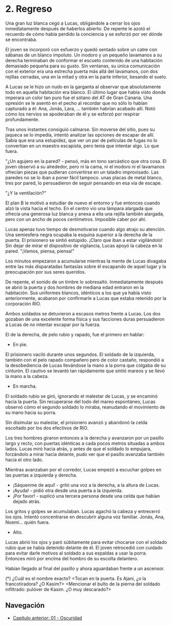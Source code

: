# 2. Regreso

Una gran luz blanca cegó a Lucas, obligándole a cerrar los ojos inmediatamente después de haberlos abierto. De repente le azotó el recuerdo de cómo había perdido la conciencia y se esforzó por ver dónde se encontraba.

El joven se incorporó con esfuerzo y quedó sentado sobre un catre con sábanas de un blanco impoluto. Un inodoro y un pequeño lavamanos a su derecha terminaban de conformar el escueto contenido de una habitación demasiado pequeña para su gusto. Sin ventanas, su única comunicación con el exterior era una estrecha puerta más allá del lavamanos, con dos rejillas cerradas, una en la mitad y otra en la parte inferior, besando el suelo.

A Lucas se le hizo un nudo en la garganta al observar que absolutamente todo en aquella habitación era blanco. El último lugar que había visto donde imperara un color tan puro fue el sótano del AT de Gran Canaria. Una opresión se le asentó en el pecho al recordar que no sólo lo habían capturado a él: Ana, Jonás, Lara, ... también habrían acabado allí. Notó cómo los nervios se apoderaban de él y se esforzó por respirar profundamente.

Tras unos instantes consiguió calmarse. Sin moverse del sitio, pues su jaqueca se lo impedía, intentó analizar las opciones de escapar de allí. Sabía que era una estupidez, que ver un par de películas de fugas no lo convertían en un maestro escapista, pero tenía que intentar algo. Lo que fuera.

"¿Un agujero en la pared? - pensó, más en tono sarcástico que otra cosa. El joven observó a su alrededor, pero ni la cama, ni el inodoro ni el lavamanos ofrecían piezas que pudieran convertirse en un taladro improvisado. Las paredes no se lo iban a poner fácil tampoco. unas placas de metal blanco, tres por pared, lo persuadieron de seguir pensando en esa vía de escape.

"¿Y la ventilación?"

El plan B le motivó a estudiar de nuevo el entorno y fue entonces cuando alzó la vista hacia el techo. En el centro vio una lámpara alargada que ofrecía una generosa luz blanca y anexa a ella una rejilla también alargada, pero con un ancho de pocos centímetros. Imposible caber por ahí.

Lucas apenas tuvo tiempo de desmotivarse cuando algo atrajo su atención. Una semiesfera negra ocupaba la esquina superior a la derecha de la puerta. El prisionero se sintió estúpido. ¡Claro que iban a estar vigilándolo! Sin dejar de mirar el dispositivo de vigilancia, Lucas apoyó la cabeza en la pared. "¡Vamos, piensa, piensa!"

Los minutos empezaron a acumularse mientras la mente de Lucas divagaba entre las más disparatadas fantasías sobre él escapando de aquel lugar y la preocupación por sus seres queridos.

De repente, el sonido de un timbre lo sobresaltó. Inmediatamente después se abrió la puerta y dos hombres de mediana edad entraron en la habitación. Sus uniformes blancos, idénticos a los que ya había visto anteriormente, acabaron por confirmarle a Lucas que estaba retenido por la corporación RIO.

Ambos soldados se detuvieron a escasos metros frente a Lucas. Los dos gozaban de una excelente forma física y sus facciones duras persuadieron a Lucas de no intentar escapar por la fuerza. 

El de la derecha, de pelo rubio y rapado, fue el primero en hablar:

- En pie.

El prisionero vaciló durante unos segundos. El soldado de la izquierda, también con el pelo rapado compañero pero de color castaño, respondió a la desobediencia de Lucas llevándose la mano a la porra que colgaba de su cinturón. El cautivo se levantó tan rápidamente que sintió mareos y se llevó la mano a la cabeza.

- En marcha.

El soldado rubio se giró, ignorando el malestar de Lucas, y se encaminó hacia la puerta. Sin recuperarse del todo del mareo espontáneo, Lucas observó cómo el segundo soldado lo miraba, reanudando el movimiento de su mano hacia su porra.

Sin disimular su malestar, el prisionero avanzó y abandonó la celda escoltado por los dos efectivos de RIO.

Los tres hombres giraron entonces a la derecha y avanzaron por un pasillo largo y recto, con puertas idénticas a cada pocos metros situadas a ambos lados. Lucas miró hacia atrás, y antes de que el soldado lo empujara, forzándolo a mirar hacia delante, pudo ver que el pasillo avanzaba también hacia el otro lado.

Mientras avanzaban por el corredor, Lucas empezó a escuchar golpes en las puertas a izquierda y derecha.

- ¡Sáquenme de aquí! - gritó una voz a la derecha, a la altura de Lucas.
- ¡Ayuda! - pidió otra desde una puerta a la izquierda.
- ¡Por favor! - suplicó una tercera persona desde una celda que habían dejado atrás.

Los gritos y golpes se acumulaban. Lucas agachó la cabeza y entrecerró los ojos. Intentó concentrarse en descubrir alguna voz familiar. Jonás, Ana, Noemí... quién fuera.

- Alto.

Lucas abrió los ojos y paró súbitamente para evitar chocarse con el soldado rubio que se había detenido delante de él. El joven retrocedió con cuidado para evitar darle motivos al soldado a sus espaldas a usar la porra. Entonces miró por encima del hombro de su escolta delantero.

Habían llegado al final del pasillo y ahora aguardaban frente a un ascensor.

(*) ¿Cuál es el nombre exacto?
<Tocan en la puerta. Es Ajani, ¿o la francotiradora? ¿O Kasim?>
<Mencionar el bulto de la pierna del soldado infiltrado: pulóver de Kasim. ¿O muy descarado?>

## Navegación

- [Capítulo anterior: 01 - Oscuridad](c01_oscuridad.md)
